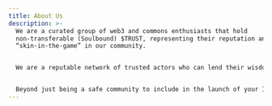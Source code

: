 ```yaml
---
title: About Us
description: >-
  We are a curated group of web3 and commons enthusiasts that hold
  non-transferable (Soulbound) $TRUST, representing their reputation and
  “skin-in-the-game” in our community. 


  We are a reputable network of trusted actors who can lend their wisdom and expertise to early-stage crypto communities. We started by supporting Commons Stack’s mission, creating microeconomics for public goods starting with the Hatch of the TEC, and have since been invited to support the launch of both Giveth and ixo. 


  Beyond just being a safe community to include in the launch of your Impact DAO, we also support our members in the case they have legal issues while acting in good faith within a qualifying DAO. Under the hood, Trusted Seed is a legal mutual aid group. If one of us has a legal issue, we will band together to support this member in their fight for their right to DAO. Our organization strives to ensure that experimentation in building a better world can be done with a safety net. We are that net.
---
```

